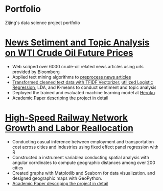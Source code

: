 # Portfolio
Zijing's data science project portfolio

# [News Setiment and Topic Analysis on WTI Crude Oil Future Prices](https://github.com/zijing0926/News-Sentiment-and-Topic-Analysis)
* Web scriped over 6000 crude-oil related news articles using urls provided by Bloomberg
* Applied text mining algorithms to [preprocess news articles](https://towardsdatascience.com/a-step-by-step-tutorial-for-conducting-sentiment-analysis-a7190a444366)
* [Transformed cleaned text data with TFIDF Vectorizer](https://towardsdatascience.com/a-step-by-step-tutorial-for-conducting-sentiment-analysis-9d1a054818b6), [utilized Logistic Regression](https://towardsdatascience.com/a-step-by-step-tutorial-for-conducting-sentiment-analysis-cf3e995e3171), LDA, and K-means to conduct sentiment and topic analysis
* Deployed the trained and evaluated machine learning model at [Heroku](https://news-analysis-crude-oil.herokuapp.com/)
* [Academic Paper descriping the project in detail](https://www.dropbox.com/s/drj3y7quabgg7r7/news_analysis.pdf?dl=0)

# [High-Speed Railway Network Growth and Labor Reallocation](https://github.com/zijing0926/Chinese-High-Speed-Railway)
* Conducting casual inference between employment and transportation cost across cities and industries using fixed effect panel regression with R
* Constructed a instrument variablea conducting spatial analysis with angular corrdinates to compute geographic distances among over 200 cities
* Created graphs with Matplotlib and Seaborn for data visualization. and designed geographic maps with GeoPython.
* [Academic Paper descriping the project in detail](https://www.dropbox.com/s/7i95i4u2enn5kz6/Chapter2_HSR.pdf?dl=0)
